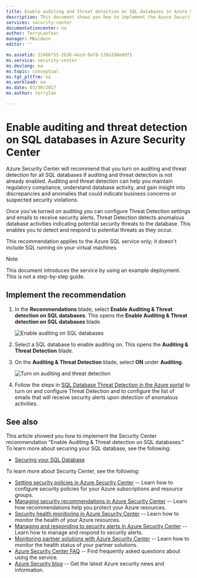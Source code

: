 ```yaml
---
title: Enable auditing and threat detection on SQL databases in Azure Security Center | Microsoft Docs
description: This document shows you how to implement the Azure Security Center recommendation **Enable auditing and threat detection on SQL databases**.
services: security-center
documentationcenter: na
author: TerryLanfear
manager: MBaldwin
editor: ''

ms.assetid: 224b6755-2b36-4ecd-9af8-139a198e0df1
ms.service: security-center
ms.devlang: na
ms.topic: conceptual
ms.tgt_pltfrm: na
ms.workload: na
ms.date: 03/30/2017
ms.author: terrylan

---
```

# Enable auditing and threat detection on SQL databases in Azure Security Center
Azure Security Center will recommend that you turn on auditing and threat detection for all SQL databases if auditing and threat detection is not already enabled. Auditing and threat detection can help you maintain regulatory compliance, understand database activity, and gain insight into discrepancies and anomalies that could indicate business concerns or suspected security violations.

Once you’ve turned on auditing you can configure Threat Detection settings and emails to receive security alerts. Threat Detection detects anomalous database activities indicating potential security threats to the database. This enables you to detect and respond to potential threats as they occur.

This recommendation applies to the Azure SQL service only; it doesn't include SQL running on your virtual machines.

> [!NOTE]
> This document introduces the service by using an example deployment.  This is not a step-by-step guide.
>
>

## Implement the recommendation
1. In the **Recommendations** blade, select **Enable Auditing & Threat detection on SQL databases**.  This opens the **Enable Auditing & Threat detection on SQL databases** blade.

   ![Enable auditing on SQL databases][1]
2. Select a SQL database to enable auditing on. This opens the **Auditing & Threat Detection** blade.

3. On the **Auditing & Threat Detection** blade, select **ON** under **Auditing**.

   ![Turn on auditing and threat detection][2]
4. Follow the steps in [SQL Database Threat Detection in the Azure portal](../sql-database/sql-database-threat-detection-portal.md) to turn on and configure Threat Detection and to configure the list of emails that will receive security alerts upon detection of anomalous activities.

## See also
This article showed you how to implement the Security Center recommendation "Enable Auditing & Threat detection on SQL databases." To learn more about securing your SQL database, see the following:

* [Securing your SQL Database](../sql-database/sql-database-security-overview.md)

To learn more about Security Center, see the following:

* [Setting security policies in Azure Security Center](security-center-policies.md) -- Learn how to configure security policies for your Azure subscriptions and resource groups.
* [Managing security recommendations in Azure Security Center](security-center-recommendations.md) -- Learn how recommendations help you protect your Azure resources.
* [Security health monitoring in Azure Security Center](security-center-monitoring.md) -- Learn how to monitor the health of your Azure resources.
* [Managing and responding to security alerts in Azure Security Center](security-center-managing-and-responding-alerts.md) -- Learn how to manage and respond to security alerts.
* [Monitoring partner solutions with Azure Security Center](security-center-partner-solutions.md) -- Learn how to monitor the health status of your partner solutions.
* [Azure Security Center FAQ](security-center-faq.md) -- Find frequently asked questions about using the service.
* [Azure Security blog](http://blogs.msdn.com/b/azuresecurity/) -- Get the latest Azure security news and information.

<!--Image references-->
[1]: ./media/security-center-enable-auditing-on-sql-databases/enable-auditing-on-sql-databases.png
[2]: ./media/security-center-enable-auditing-on-sql-databases/auditing-threat-detection-blade.png
